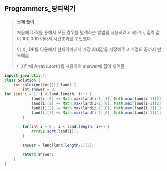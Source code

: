 ## Programmers_땅따먹기

>__문제 풀이__
>
>처음에 DFS를 통해서 모든 경우를 탐색하는 방법을 사용하려고 했으나, 입력 값이 100,000 이라서 시간초과를 고민했다.
>
>이 후, DP를 이용해서 현재위치에서 가장 최대값을 저장해주고 배열의 끝까지 반복해줌
>
>마지막에 Arrays.sort()를 사용하여 answer에 집어 넣어줌



```java
import java.util.*;
class Solution {
    int solution(int[][] land) {
        int answer = 0;
for (int i = 1; i < land.length; i++) {
			land[i][0] += Math.max(land[i-1][1], Math.max(land[i-1][2], land[i-1][3]));
			land[i][1] += Math.max(land[i-1][0], Math.max(land[i-1][2], land[i-1][3]));
			land[i][2] += Math.max(land[i-1][0], Math.max(land[i-1][1], land[i-1][3]));
			land[i][3] += Math.max(land[i-1][0], Math.max(land[i-1][1], land[i-1][2]));
		}
		
		for(int i = 0 ; i < land.length; i++) {
			Arrays.sort(land[i]);
		}
		
		answer = land[land.length-1][3];

        return answer;
    }
}
```

